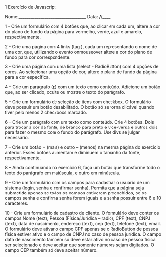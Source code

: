 
1
Exercício de Javascript 
 
Nome:__________________________________                                Data: __/__/____ 
 
1 - Crie um formulário com 4 botões que, ao clicar em cada um, altere a cor do plano de fundo da página para vermelho, 
verde, azul e amarelo, respectivamente. 
 
2  -  Crie  uma  página  com  4  links  (tag  <a>),  cada  um  representando  o  nome  de  uma  cor,  que,  utilizando  o  evento 
onmouseover altere a cor do plano de fundo para cor correspondente. 
 
3 - Crie uma página com uma lista (select - RadioButton) com 4 opções de cores. Ao selecionar uma opção de cor, 
altere o plano de fundo da página para a cor específica. 
 
4 – Crie um parágrafo (p) com um texto como conteúdo. Adicione um botão que, ao ser clicado, oculte ou mostre o 
texto do parágrafo. 
 
5 – Crie um formulário de seleção de itens com checkbox. O formulário deve possuir um botão desabilitado. O botão 
só se torna clicável quando tiver pelo menos 2 checkboxs marcado. 
 
6 – Crie um parágrafo com um texto como conteúdo. Crie 4 botões. Dois para  trocar a cor da fonte, de branco para 
preto e vice-versa e outros dois para fazer o mesmo com o fundo do parágrafo. Use divs se julgar necessário. 
 
7  –  Crie  um  botão  +  (mais)  e  outro  –  (menos)  na  mesma  página  do  exercício  anterior.  Esses  botões  aumentam  e 
diminuem o tamanho da fonte, respectivamente. 
 
8 – Ainda continuando no exercício 6, faça um botão que transforme todo o texto do parágrafo em maiúscula, e outro 
em minúscula. 
 
9 - Crie um formulário com os campos para cadastrar o usuário de um sistema (login, senha e confirmar senha). Permita 
que a página seja submetida apenas se todos os campos estiverem preenchidos, se os campos senha e confirma senha 
forem iguais e a senha possuir entre 6 e 10 caracteres. 
 
10 - Crie um formulário de cadastro de cliente. O formulário deve conter os campos Nome (text), Pessoa (Física/Jurídica 
– radio), CPF (text), CNPJ (text), data de nascimento, endereço (text), cep (text), telefone (text), email. O formulário 
deve ativar o campo CPF apenas se o RadioButton de pessoa física estiver ativo e o campo de CNPJ no caso de pessoa 
jurídica. O campo data de nascimento também só deve estar ativo no caso de pessoa física ser selecionado e deve aceitar 
que somente números sejam digitados. O campo CEP também só deve aceitar número. 
 